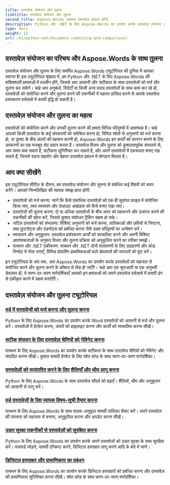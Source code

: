 ```yaml
---
title: दस्तावेज़ संयोजन और तुलना
linktitle: दस्तावेज़ संयोजन और तुलना
second_title: Aspose.Words पायथन दस्तावेज़ प्रबंधन API
description: Python और .NET के लिए Aspose.Words का उपयोग करके दस्तावेज़ संयोजन और तुलना पर व्यापक ट्यूटोरियल खोजें। अपने दस्तावेज़ प्रसंस्करण वर्कफ़्लो को बढ़ाते हुए, दस्तावेज़ों को सहजता से मर्ज और तुलना करना सीखें।
type: docs
weight: 12
url: /hi/python-net/document-combining-and-comparison/
---
```

## दस्तावेज़ संयोजन का परिचय और Aspose.Words के साथ तुलना

दस्तावेज़ संयोजन और तुलना के लिए समर्पित Aspose.Words ट्यूटोरियल की दुनिया में आपका स्वागत है! इस ट्यूटोरियल श्रृंखला में, हम Python और .NET के लिए Aspose.Words की शक्तिशाली क्षमताओं में तल्लीन होंगे, जिससे आप आसानी और सटीकता के साथ दस्तावेज़ों को मर्ज और तुलना कर सकेंगे। चाहे आप अनुबंधों, रिपोर्टों या किसी अन्य पाठ्य दस्तावेज़ों के साथ काम कर रहे हों, दस्तावेज़ों को संयोजित करने और तुलना करने की तकनीकों में महारत हासिल करने से आपके दस्तावेज़ प्रसंस्करण वर्कफ़्लो में काफी वृद्धि हो सकती है।

## दस्तावेज़ संयोजन और तुलना का महत्व

दस्तावेज़ों को संयोजित करने और उनकी तुलना करने की क्षमता विभिन्न परिदृश्यों में आवश्यक है। चाहे आपको किसी दस्तावेज़ के कई संस्करणों को समेकित करना हो, विभिन्न स्रोतों से अनुभागों को मर्ज करना हो, या ड्राफ्ट के बीच अंतरों की पहचान करनी हो, Aspose.Words इन कार्यों को कारगर बनाने के लिए उपकरणों का एक मजबूत सेट प्रदान करता है। दस्तावेज़ विलय और तुलना को कुशलतापूर्वक संभालने से, आप समय बचा सकते हैं, सटीकता सुनिश्चित कर सकते हैं, और अपने दस्तावेज़ों में एकरूपता बनाए रख सकते हैं, जिससे सहज सहयोग और बेहतर दस्तावेज़ प्रबंधन में योगदान मिलता है।

## आप क्या सीखेंगे

इस ट्यूटोरियल सीरीज़ के दौरान, हम दस्तावेज़ संयोजन और तुलना से संबंधित कई विषयों को कवर करेंगे। आपको निम्नलिखित की व्यापक समझ प्राप्त होगी:

- दस्तावेज़ों को मर्ज करना: जानें कि कैसे एकाधिक दस्तावेज़ों को एक ही सुसंगत फ़ाइल में संयोजित किया जाए, तथा स्वरूपण और लेआउट अखंडता को कैसे बनाए रखा जाए।
- दस्तावेजों की तुलना करना: दो या अधिक दस्तावेजों के बीच अंतर को पहचानने और उजागर करने की तकनीकों की खोज करें, जिससे कुशल संशोधन ट्रैकिंग सक्षम हो सके।
- जटिल दस्तावेजों को संभालना: विशिष्ट अनुभागों को मर्ज करना, तालिकाओं और छवियों से निपटना, तथा फ़ुटनोट्स और एंडनोट्स को प्रबंधित करना जैसे उन्नत परिदृश्यों का अन्वेषण करें।
- स्वचालन और अनुकूलन: दस्तावेज़ प्रसंस्करण कार्यों को स्वचालित करने और अपनी विशिष्ट आवश्यकताओं के अनुरूप विलय और तुलना प्रक्रिया को अनुकूलित करने का तरीका समझें।
- पायथन और .NET एकीकरण: पायथन और .NET दोनों वातावरणों के लिए उदाहरणों और कोड स्निपेट में गोता लगाएँ, विभिन्न प्रोग्रामिंग प्राथमिकताओं वाले डेवलपर्स की जरूरतों को पूरा करें।

इन ट्यूटोरियल के अंत तक, आप Aspose.Words का उपयोग करके दस्तावेज़ों को सहजता से संयोजित करने और तुलना करने के कौशल से लैस हो जाएँगे। चाहे आप एक शुरुआती या एक अनुभवी डेवलपर हों, ये चरण-दर-चरण मार्गदर्शिकाएँ आपको इन क्षमताओं को अपने दस्तावेज़ वर्कफ़्लो में प्रभावी ढंग से एकीकृत करने में सक्षम बनाएँगी।

## दस्तावेज़ संयोजन और तुलना ट्यूटोरियल
### [वर्ड में दस्तावेजों को मर्ज करना और तुलना करना](./merge-compare-documents/)
Python के लिए Aspose.Words का उपयोग करके Word दस्तावेज़ों को आसानी से मर्ज और तुलना करें। दस्तावेज़ों में हेरफेर करना, अंतरों को हाइलाइट करना और कार्यों को स्वचालित करना सीखें।
### [सटीक संपादन के लिए दस्तावेज़ श्रेणियों को नेविगेट करना](./document-ranges/)
पायथन के लिए Aspose.Words का उपयोग करके सटीकता के साथ दस्तावेज़ श्रेणियों को नेविगेट और संपादित करना सीखें। कुशल सामग्री हेरफेर के लिए स्रोत कोड के साथ चरण-दर-चरण मार्गदर्शिका।
### [दस्तावेज़ों को रूपांतरित करने के लिए शैलियाँ और थीम लागू करना](./apply-styles-themes-documents/)
Python के लिए Aspose.Words के साथ दस्तावेज़ सौंदर्य को बढ़ाएँ। शैलियों, थीम और अनुकूलन को आसानी से लागू करें।
### [वर्ड दस्तावेज़ों के लिए व्यापक विषय-सूची तैयार करना](./generate-table-contents/)
पायथन के लिए Aspose.Words के साथ पाठक-अनुकूल सामग्री तालिका तैयार करें। अपने दस्तावेज़ की संरचना को सहजता से बनाना, अनुकूलित करना और अपडेट करना सीखें।
### [उन्नत सुरक्षा तकनीकों से दस्तावेज़ों को सुरक्षित करना](./secure-documents-protection/)
Python के लिए Aspose.Words का उपयोग करके अपने दस्तावेज़ों को उन्नत सुरक्षा के साथ सुरक्षित करें। पासवर्ड जोड़ने, सामग्री एन्क्रिप्ट करने, डिजिटल हस्ताक्षर लागू करने आदि के बारे में जानें।
### [डिजिटल हस्ताक्षर और प्रामाणिकता का प्रबंधन](./manage-digital-signatures/)
पायथन के लिए Aspose.Words का उपयोग करके डिजिटल हस्ताक्षरों को प्रबंधित करना और दस्तावेज़ की प्रामाणिकता सुनिश्चित करना सीखें। स्रोत कोड के साथ चरण-दर-चरण मार्गदर्शिका।